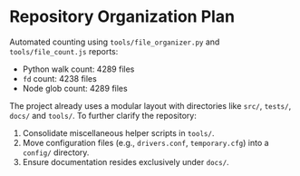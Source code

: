 # Repository Organization Plan

Automated counting using `tools/file_organizer.py` and `tools/file_count.js` reports:

- Python walk count: 4289 files
- `fd` count: 4238 files
- Node glob count: 4289 files

The project already uses a modular layout with directories like `src/`, `tests/`, `docs/` and `tools/`. To further clarify the repository:

1. Consolidate miscellaneous helper scripts in `tools/`.
2. Move configuration files (e.g., `drivers.conf`, `temporary.cfg`) into a `config/` directory.
3. Ensure documentation resides exclusively under `docs/`.
